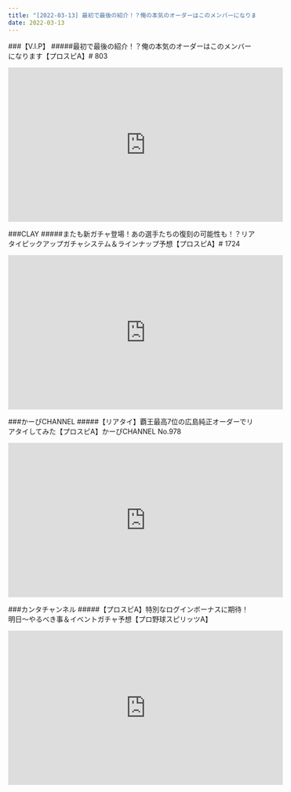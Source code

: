 ```yaml
---
title: "[2022-03-13] 最初で最後の紹介！？俺の本気のオーダーはこのメンバーになります【プロスピA】# 803 他"
date: 2022-03-13
---
```

###【V.I.P】
#####最初で最後の紹介！？俺の本気のオーダーはこのメンバーになります【プロスピA】# 803
<iframe width="560" height="315" src="https://www.youtube.com/embed/HLgUPXXgzZo" frameborder="0" allow="accelerometer; autoplay; clipboard-write; encrypted-media; gyroscope; picture-in-picture" allowfullscreen></iframe>

###CLAY
#####またも新ガチャ登場！あの選手たちの復刻の可能性も！？リアタイピックアップガチャシステム＆ラインナップ予想【プロスピA】# 1724
<iframe width="560" height="315" src="https://www.youtube.com/embed/mY5fLegoZLs" frameborder="0" allow="accelerometer; autoplay; clipboard-write; encrypted-media; gyroscope; picture-in-picture" allowfullscreen></iframe>

###かーぴCHANNEL
#####【リアタイ】覇王最高7位の広島純正オーダーでリアタイしてみた【プロスピA】かーぴCHANNEL No.978
<iframe width="560" height="315" src="https://www.youtube.com/embed/ZVfnGi-tgG8" frameborder="0" allow="accelerometer; autoplay; clipboard-write; encrypted-media; gyroscope; picture-in-picture" allowfullscreen></iframe>

###カンタチャンネル
#####【プロスピA】特別なログインボーナスに期待！明日～やるべき事＆イベントガチャ予想【プロ野球スピリッツA】
<iframe width="560" height="315" src="https://www.youtube.com/embed/fs88qewZD_k" frameborder="0" allow="accelerometer; autoplay; clipboard-write; encrypted-media; gyroscope; picture-in-picture" allowfullscreen></iframe>

